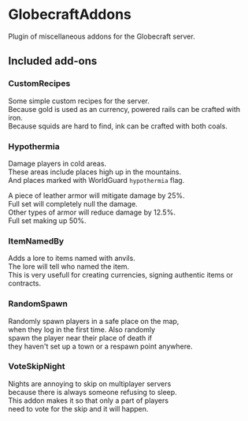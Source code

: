 # GlobecraftAddons

Plugin of miscellaneous addons for the Globecraft server.

## Included add-ons

### CustomRecipes

Some simple custom recipes for the server.  
Because gold is used as an currency, powered rails can be crafted with iron.  
Because squids are hard to find, ink can be crafted with both coals.

### Hypothermia

Damage players in cold areas.  
These areas include places high up in the mountains.  
And places marked with WorldGuard `hypothermia` flag.

A piece of leather armor will mitigate damage by 25%.  
Full set will completely null the damage.  
Other types of armor will reduce damage by 12.5%.   
Full set making up 50%.

### ItemNamedBy

Adds a lore to items named with anvils.  
The lore will tell who named the item.  
This is very usefull for creating currencies, 
signing authentic items or contracts. 

### RandomSpawn

Randomly spawn players in a safe place on the map,  
when they log in the first time. Also randomly  
spawn the player near their place of death if  
they haven't set  up a town or a respawn point anywhere.

### VoteSkipNight

Nights are annoying to skip on multiplayer servers  
because there is always someone refusing to sleep.  
This addon makes it so that only a part of players  
need to vote for the skip and it will happen.
